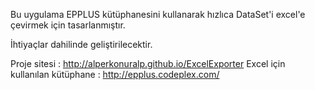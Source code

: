 Bu uygulama EPPLUS kütüphanesini kullanarak hızlıca DataSet'i excel'e çevirmek için tasarlanmıştır. 

İhtiyaçlar dahilinde geliştirilecektir. 

Proje sitesi : http://alperkonuralp.github.io/ExcelExporter
Excel için kullanılan kütüphane : http://epplus.codeplex.com/
